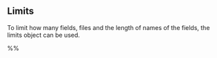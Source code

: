 ## Limits

To limit how many fields, files and the length of names of the fields, the limits object can be used.

%%